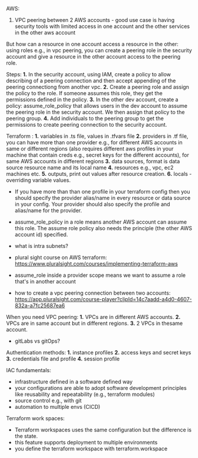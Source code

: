AWS:

1. VPC peering between 2 AWS accounts - good use case is having security tools with limited access in one account and the other services in the other aws account

But how can a resource in one account access a resource in the other: using roles e.g., in vpc peering, you can create a peering role in the security account and give a resource in the other account access to the peering role.

Steps:
**1.** In the security account, using IAM, create a policy to allow describing of a peering connection and then accept appending of the peering connectiong from another vpc.
**2.** Create a peering role and assign the policy to the role. If someone assumes this role, they get the permissions defined in the policy.
**3.** In the other dev account, create a policy: assume_role_policy that allows users in the dev account to assume the peering role in the security account. We then assign that policy to the peering group.
**4.** Add individuals to the peering group to get the permissions to create peering connection to the security account.

Terraform :
**1.** variables in .ts file, values in .tfvars file
**2.** providers in .tf file, you can have more than one provider e.g., for different AWS accounts in same or different regions (also requires different aws profiles in your machine that contain creds e.g., secret keys for the different accounts), for same AWS accounts in different regions
**3.** data sources, format is data source resource name and its local name
**4.** resources e.g., vpc, ec2 machines etc.
**5.** outputs, print out values after resource creation.
**6.** locals - overriding variable values.

-   If you have more than than one profile in your terraform config then you should specify the provider alias/name in every resource or data source in your config. Your provider should also specify the profile and alias/name for the provider.
-   assume_role_policy in a role means another AWS account can assume this role. The assume role policy also needs the principle (the other AWS account id) specified.

-   what is intra subnets?
-   plural sight course on AWS terraform: https://www.pluralsight.com/courses/implementing-terraform-aws
-   assume_role inside a provider scope means we want to assume a role that's in another account
-   how to create a vpc peering connection between two accounts: https://app.pluralsight.com/course-player?clipId=14c7aadd-a4d0-4607-832a-a7fc25687ea6

When you need VPC peering:
**1.** VPCs are in different AWS accounts.
**2.** VPCs are in same account but in different regions.
**3.** 2 VPCs in thesame account.

-   gitLabs vs gitOps?

Authentication methods:
**1.** instance profiles
**2.** access keys and secret keys
**3.** credentials file and profile
**4.** session profile

IAC fundamentals:

-   infrastructure defined in a software defined way
-   your configurations are able to adopt software development principles like reusability and repeatability (e.g., terraform modules)
-   source control e.g., with git
-   automation to multiple envs (CICD)

Terraform work spaces:

-   Terraform workspaces uses the same configuration but the difference is the state.
-   this feature supports deployment to multiple environments
-   you define the terraform workspace with terraform.workspace
